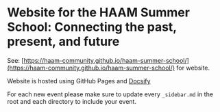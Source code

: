 # Website for the HAAM Summer School: Connecting the past, present, and future

See: [https://haam-community.github.io/haam-summer-school/](https://haam-community.github.io/haam-summer-school/) for website.

Website is hosted using GitHub Pages and [Docsify](https://docsify.js.org/#/quickstart)

For each new event please make sure to update every `_sidebar.md` in the root and each directory to include your event.
